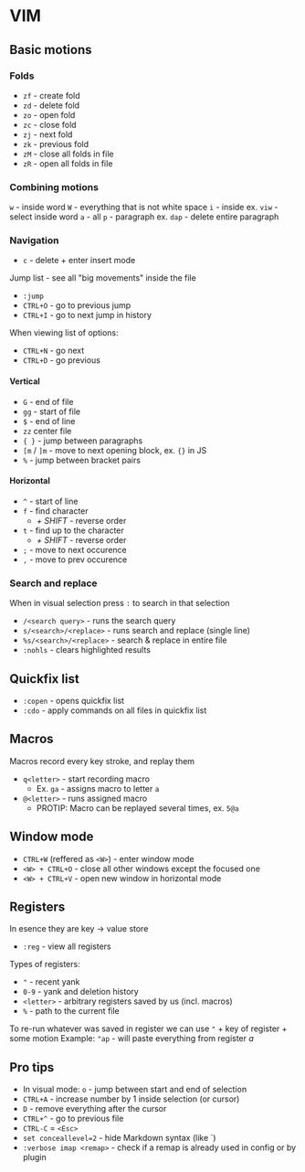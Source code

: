 # VIM

## Basic motions

### Folds

- `zf` - create fold
- `zd` - delete fold
- `zo` - open fold
- `zc` - close fold
- `zj` - next fold
- `zk` - previous fold
- `zM` - close all folds in file
- `zR` - open all folds in file

### Combining motions

`w` - inside word
`W` - everything that is not white space
`i` - inside
  ex. `viw` - select inside word
`a` - all
`p` - paragraph
  ex. `dap` - delete entire paragraph

### Navigation

- `c` - delete + enter insert mode

Jump list - see all "big movements" inside the file
- `:jump`
- `CTRL+O` - go to previous jump
- `CTRL+I` - go to next jump in history

When viewing list of options:
- `CTRL+N` - go next
- `CTRL+D` - go previous

#### Vertical

- `G` - end of file
- `gg` - start of file
- `$` - end of line
- `zz` center file
- `{ }` - jump between paragraphs
- `[m` / `]m` - move to next opening block, ex. `{}` in JS
- `%` - jump between bracket pairs

#### Horizontal
- `^` - start of line
- `f` - find character
  - *+ SHIFT* - reverse order
- `t` - find up to the character
  - *+ SHIFT* - reverse order
- `;` - move to next occurence
- `,` - move to prev occurence


### Search and replace

When in visual selection press `:` to search in that selection

- `/<search query>` - runs the search query
- `s/<search>/<replace>` - runs search and replace (single line)
- `%s/<search>/<replace>` - search & replace in entire file
- `:nohls` - clears highlighted results

## Quickfix list

- `:copen` - opens quickfix list
- `:cdo` - apply commands on all files in quickfix list

## Macros

Macros record every key stroke, and replay them

- `q<letter>` - start recording macro
  - Ex. `ga` - assigns macro to letter `a`
- `@<letter>` - runs assigned macro
  - PROTIP: Macro can be replayed several times, ex. `5@a`

## Window mode

- `CTRL+W` (reffered as `<W>`)  - enter window mode
- `<W> + CTRL+O` - close all other windows except the focused one 
- `<W> + CTRL+V` - open new window in horizontal mode

## Registers

In esence they are key -> value store

- `:reg` - view all registers

Types of registers:
- `"` - recent yank
- `0-9` - yank and deletion history
- `<letter>` - arbitrary registers saved by us (incl. macros)
- `%` - path to the current file

To re-run whatever was saved in register we can use `"` + key of register + some motion
Example: `"ap` - will paste everything from register *a*

## Pro tips

- In visual mode: `o` - jump between start and end of selection
- `CTRL+A` - increase number by 1 inside selection (or cursor)
- `D` - remove everything after the cursor
- `CTRL+^` - go to previous file
- `CTRL-C` = `<Esc>`
- `set conceallevel=2` - hide Markdown syntax (like \`)
- `:verbose imap <remap>` - check if a remap is already used in config or by plugin
